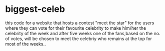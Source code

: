 biggest-celeb
=============
this code for a website that hosts a contest "meet the star" for the users where they can vote for their favourite celebrity to make him/her the celebrity of the week and after five weeks one of the fans,based on the no. of votes, will be chosen to meet the celebriy who remains at the top for most of the weeks..
